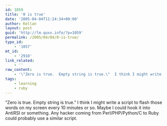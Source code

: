 ```yaml
---
id: 1059
title: '0 is true'
date: '2005-04-04T11:24:34+00:00'
author: Kellan
layout: post
guid: 'http://lm.quxx.info/?p=1059'
permalink: /2005/04/04/0-is-true/
typo_id:
    - '1057'
mt_id:
    - '2910'
link_related:
    - ''
raw_content:
    - '\"Zero is true.  Empty string is true.\"  I think I might write a script to flash those words on my screen every 10 minutes or so.  Maybe I could hook it into AntiRSI or something.  Any hacker coming from Perl/PHP/Python/C to Ruby could probably use a similar script.'
tags:
    - learning
    - ruby
---
```


“Zero is true. Empty string is true.” I think I might write a script to flash those words on my screen every 10 minutes or so. Maybe I could hook it into AntiRSI or something. Any hacker coming from Perl/PHP/Python/C to Ruby could probably use a similar script.
